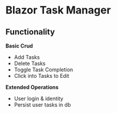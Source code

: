 ﻿# Blazor Task Manager

## Functionality

**Basic Crud**
- Add Tasks
- Delete Tasks
- Toggle Task Completion
- Click into Tasks to Edit

**Extended Operations**
- User login & identity
- Persist user tasks in db

